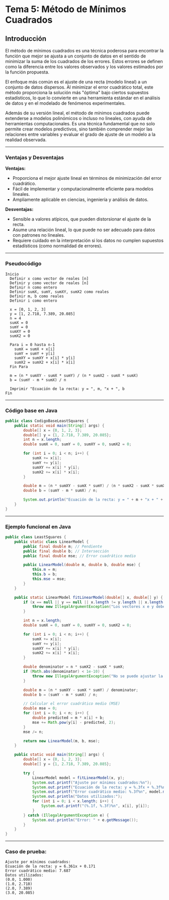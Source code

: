 # Tema 5: Método de Mínimos Cuadrados

## Introducción

El método de mínimos cuadrados es una técnica poderosa para encontrar la función que mejor se ajusta a un conjunto de datos en el sentido de minimizar la suma de los cuadrados de los errores. Estos errores se definen como la diferencia entre los valores observados y los valores estimados por la función propuesta.

El enfoque más común es el ajuste de una recta (modelo lineal) a un conjunto de datos dispersos. Al minimizar el error cuadrático total, este método proporciona la solución más "óptima" bajo ciertos supuestos estadísticos, lo que lo convierte en una herramienta estándar en el análisis de datos y en el modelado de fenómenos experimentales.

Además de su versión lineal, el método de mínimos cuadrados puede extenderse a modelos polinómicos o incluso no lineales, con ayuda de herramientas computacionales. Es una técnica fundamental que no solo permite crear modelos predictivos, sino también comprender mejor las relaciones entre variables y evaluar el grado de ajuste de un modelo a la realidad observada.

---

### Ventajas y Desventajas

**Ventajas:**
- Proporciona el mejor ajuste lineal en términos de minimización del error cuadrático.
- Fácil de implementar y computacionalmente eficiente para modelos lineales.
- Ampliamente aplicable en ciencias, ingeniería y análisis de datos.

**Desventajas:**
- Sensible a valores atípicos, que pueden distorsionar el ajuste de la recta.
- Asume una relación lineal, lo que puede no ser adecuado para datos con patrones no lineales.
- Requiere cuidado en la interpretación si los datos no cumplen supuestos estadísticos (como normalidad de errores).

---

### Pseudocódigo

```text
Inicio
  Definir x como vector de reales [n]
  Definir y como vector de reales [n]
  Definir n como entero
  Definir sumX, sumY, sumXY, sumX2 como reales
  Definir m, b como reales
  Definir i como entero

  x = [0, 1, 2, 3]
  y = [1, 2.718, 7.389, 20.085]
  n = 4
  sumX = 0
  sumY = 0
  sumXY = 0
  sumX2 = 0

  Para i = 0 hasta n-1
    sumX = sumX + x[i]
    sumY = sumY + y[i]
    sumXY = sumXY + x[i] * y[i]
    sumX2 = sumX2 + x[i] * x[i]
  Fin Para

  m = (n * sumXY - sumX * sumY) / (n * sumX2 - sumX * sumX)
  b = (sumY - m * sumX) / n

  Imprimir "Ecuación de la recta: y = ", m, "x + ", b
Fin
```

---

### Código base en Java

```java
public class CodigoBaseLeastSquares {
    public static void main(String[] args) {
        double[] x = {0, 1, 2, 3};
        double[] y = {1, 2.718, 7.389, 20.085};
        int n = x.length;
        double sumX = 0, sumY = 0, sumXY = 0, sumX2 = 0;

        for (int i = 0; i < n; i++) {
            sumX += x[i];
            sumY += y[i];
            sumXY += x[i] * y[i];
            sumX2 += x[i] * x[i];
        }

        double m = (n * sumXY - sumX * sumY) / (n * sumX2 - sumX * sumX);
        double b = (sumY - m * sumX) / n;

        System.out.println("Ecuación de la recta: y = " + m + "x + " + b);
    }
}
```

---

### Ejemplo funcional en Java

```java
public class LeastSquares {
    public static class LinearModel {
        public final double m; // Pendiente
        public final double b; // Intersección
        public final double mse; // Error cuadrático medio

        public LinearModel(double m, double b, double mse) {
            this.m = m;
            this.b = b;
            this.mse = mse;
        }
    }

    public static LinearModel fitLinearModel(double[] x, double[] y) {
        if (x == null || y == null || x.length != y.length || x.length < 2) {
            throw new IllegalArgumentException("Los vectores x e y deben tener la misma longitud y al menos 2 elementos");
        }

        int n = x.length;
        double sumX = 0, sumY = 0, sumXY = 0, sumX2 = 0;

        for (int i = 0; i < n; i++) {
            sumX += x[i];
            sumY += y[i];
            sumXY += x[i] * y[i];
            sumX2 += x[i] * x[i];
        }

        double denominator = n * sumX2 - sumX * sumX;
        if (Math.abs(denominator) < 1e-10) {
            throw new IllegalArgumentException("No se puede ajustar la recta: datos insuficientes o colineales");
        }

        double m = (n * sumXY - sumX * sumY) / denominator;
        double b = (sumY - m * sumX) / n;

        // Calcular el error cuadrático medio (MSE)
        double mse = 0;
        for (int i = 0; i < n; i++) {
            double predicted = m * x[i] + b;
            mse += Math.pow(y[i] - predicted, 2);
        }
        mse /= n;

        return new LinearModel(m, b, mse);
    }

    public static void main(String[] args) {
        double[] x = {0, 1, 2, 3};
        double[] y = {1, 2.718, 7.389, 20.085};

        try {
            LinearModel model = fitLinearModel(x, y);
            System.out.printf("Ajuste por mínimos cuadrados:%n");
            System.out.printf("Ecuación de la recta: y = %.3fx + %.3f%n", model.m, model.b);
            System.out.printf("Error cuadrático medio: %.3f%n", model.mse);
            System.out.println("Datos utilizados:");
            for (int i = 0; i < x.length; i++) {
                System.out.printf("(%.1f, %.3f)%n", x[i], y[i]);
            }
        } catch (IllegalArgumentException e) {
            System.out.println("Error: " + e.getMessage());
        }
    }
}
```

---

### Caso de prueba:

```text
Ajuste por mínimos cuadrados:
Ecuación de la recta: y = 6.361x + 0.171
Error cuadrático medio: 7.687
Datos utilizados:
(0.0, 1.000)
(1.0, 2.718)
(2.0, 7.389)
(3.0, 20.085)
```
